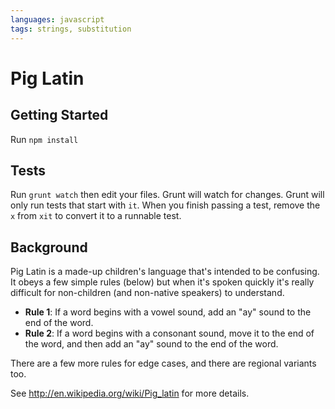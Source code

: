 ```yaml
---
languages: javascript
tags: strings, substitution
---
```


# Pig Latin
## Getting Started

Run `npm install`

## Tests

Run `grunt watch` then edit your files. Grunt will watch for changes. Grunt
will only run tests that start with `it`. When you finish passing a test,
remove the `x` from `xit` to convert it to a runnable test.

## Background

Pig Latin is a made-up children's language that's intended to be confusing. It obeys a few simple rules (below) but when it's spoken quickly it's really difficult for non-children (and non-native speakers) to understand.

* **Rule 1**: If a word begins with a vowel sound, add an "ay" sound to the end of the word.
* **Rule 2**: If a word begins with a consonant sound, move it to the end of the word, and then add an "ay" sound to the end of the word.

There are a few more rules for edge cases, and there are regional variants too.

See <http://en.wikipedia.org/wiki/Pig_latin> for more details.
